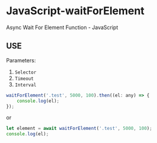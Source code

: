# JavaScript-waitForElement
Async Wait For Element Function - JavaScript

## USE

Parameters:
1. `Selector`
2. `Timeout`
3. `Interval`

```js
waitForElement('.test', 5000, 100).then((el: any) => {
	console.log(el);
});
```
or 
```js
let element = await waitForElement('.test', 5000, 100);
console.log(el);
```
